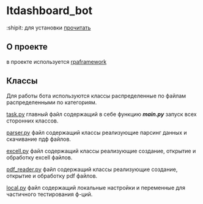 # Itdashboard_bot

:shipit: для установки [прочитать](./install.md)


## О проекте
в проекте используется [rpaframework](https://rpaframework.org/) 
<br>

## Классы
Для работы бота используются классы распределенные по файлам распределенными по категориям.
<br>

[task.py](./task.py) главный файл содержащий в себе функцию ***main.py*** запуск всех сторонних классов.

[parser.py](./parser.py) файл содержащий классы реализующие парсинг данных и скачивание пдф файлов.

[excell.py](./excell.py) файл содержащий классы реализующие создание, открытие и обработку excell файлов.

[pdf_reader.py](./pdf_reader.py) файл содержащий классы реализующие создание, открытие и обработку pdf файлов.

[local.py](./local.py) файл содержащий локальные настройки и переменные для частичного тестирования ф-ций.